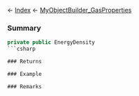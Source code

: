 ← [Index](Api-Index) ← [MyObjectBuilder_GasProperties](VRage.Game.ObjectBuilders.Definitions.MyObjectBuilder_GasProperties)

### Summary

```csharp
private public EnergyDensity
```csharp

### Returns

### Example

### Remarks

